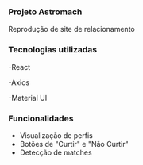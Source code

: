 ### Projeto Astromach

Reprodução de site de relacionamento

### Tecnologias utilizadas 

-React 

-Axios 

-Material UI 

### Funcionalidades 

- Visualização de perfis 
- Botões de "Curtir" e "Não Curtir" 
- Detecção de matches


